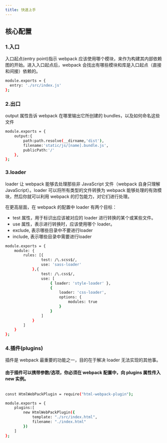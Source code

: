 ```yaml
---
title: 快速上手
---
```


## 核心配置

### 1.入口

入口起点(entry point)指示 webpack 应该使用哪个模块，来作为构建其内部依赖图的开始。进入入口起点后，webpack 会找出有哪些模块和库是入口起点（直接和间接）依赖的。

```bash
module.exports = {
  entry: './src/index.js'
};
```

### 2.出口

output 属性告诉 webpack 在哪里输出它所创建的 bundles，以及如何命名这些文件

```bash
module.exports = {
    output:{
        path:path.resolve(__dirname,'dist'),
        filename:'static/js/[name].bundle.js',
        publicPath:'/'
    },
};
```

### 3.loader

loader 让 webpack 能够去处理那些非 JavaScript 文件（webpack 自身只理解 JavaScript）。loader 可以将所有类型的文件转换为 webpack 能够处理的有效模块，然后你就可以利用 webpack 的打包能力，对它们进行处理。


在更高层面，在 webpack 的配置中 loader 有两个目标：
* test 属性，用于标识出应该被对应的 loader 进行转换的某个或某些文件。
* use 属性，表示进行转换时，应该使用哪个 loader。
* exclude, 表示哪些目录中不要进行loader
* include, 表示哪些目录中需要进行loader

```bash
module.exports = {
    module: {
        rules: [{ 
                test: /\.scss$/, 
                use: 'sass-loader' 
            },{
                test: /\.css$/,
                use: [
                    { loader: 'style-loader' },
                    {
                        loader: 'css-loader',
                        options: {
                            modules: true
                        }
                    }
                ]
            }
        ]
    }
};
```

### 4.插件(plugins)

插件是 webpack 最重要的功能之一，目的在于解决 loader 无法实现的其他事。

#### 由于插件可以携带参数/选项，你必须在 webpack 配置中，向 plugins 属性传入 new 实例。

```bash

const HtmlWebPackPlugin = require("html-webpack-plugin");

module.exports = {
    plugins:[
        new HtmlWebPackPlugin({
            template: "./src/index.html",
            filename: "./index.html"
        })
    ]
};
```